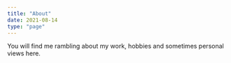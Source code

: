 ```yaml
---
title: "About"
date: 2021-08-14
type: "page"
---
```


You will find me rambling about my work, hobbies and sometimes personal views here.
